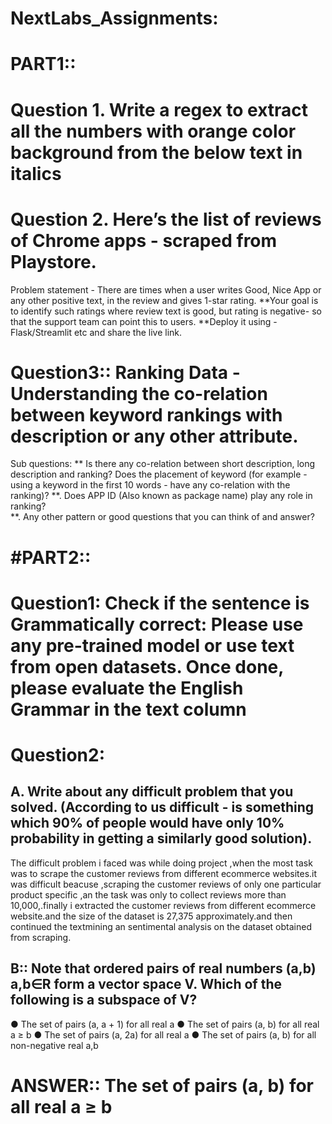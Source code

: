 # NextLabs_Assignments:
# PART1::
# Question 1.	Write a regex to extract all the numbers with orange color background from the below text in italics
# Question 2.	Here’s the list of reviews of Chrome apps - scraped from Playstore.
Problem statement - There are times when a user writes Good, Nice App or any other positive text, in the review and gives 1-star rating. 
**Your goal is to identify such ratings where review text is good, but rating is negative- so that the support team can point this to users. 
**Deploy it using - Flask/Streamlit etc and share the live link.

# Question3::	Ranking Data - Understanding the co-relation between keyword rankings with description or any other attribute.
Sub questions:
**	Is there any co-relation between short description, long description and ranking? Does the placement of keyword (for example - using a keyword in the first 10 words - have any co-relation with the ranking)?
**.	Does APP ID (Also known as package name) play any role in ranking?  
**.	Any other pattern or good questions that you can think of and answer?
# #PART2::
#  Question1: Check if the sentence is Grammatically correct: Please use any pre-trained model or use text from open datasets. Once done, please evaluate the English Grammar in the text column 

#  Question2:
## A.	Write about any difficult problem that you solved. (According to us difficult - is something which 90% of people would have only 10% probability in getting a similarly good solution). 
  The difficult problem i faced was while doing project ,when the most task was to scrape the customer reviews from different ecommerce websites.it was difficult beacuse ,scraping the customer reviews of only one particular product specific ,an the task was only to collect reviews more than 10,000,.finally i extracted the customer reviews  from different ecommerce website.and the size of the dataset is 27,375 approximately.and then continued the textmining an sentimental analysis on the dataset obtained from scraping.
  
  
 ## B:: Note that ordered pairs of real numbers (a,b) a,b∈R form a vector space V. Which of the following is a subspace of V?
●	The set of pairs (a, a + 1) for all real a
●	The set of pairs (a, b) for all real a ≥ b
●	The set of pairs (a, 2a) for all real a
●	The set of pairs (a, b) for all non-negative real a,b

# ANSWER:: 	The set of pairs (a, b) for all real a ≥ b
